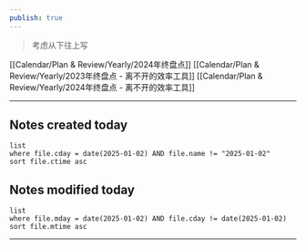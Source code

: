 ```yaml
---
publish: true
---
```


> 考虑从下往上写

[[Calendar/Plan & Review/Yearly/2024年终盘点]]
[[Calendar/Plan & Review/Yearly/2023年终盘点 - 离不开的效率工具]]
[[Calendar/Plan & Review/Yearly/2024年终盘点 - 离不开的效率工具]]

---

## Notes created today

```dataview
list
where file.cday = date(2025-01-02) AND file.name != "2025-01-02"
sort file.ctime asc
```


## Notes modified today
```dataview
list
where file.mday = date(2025-01-02) AND file.cday != date(2025-01-02)
sort file.mtime asc
```

---